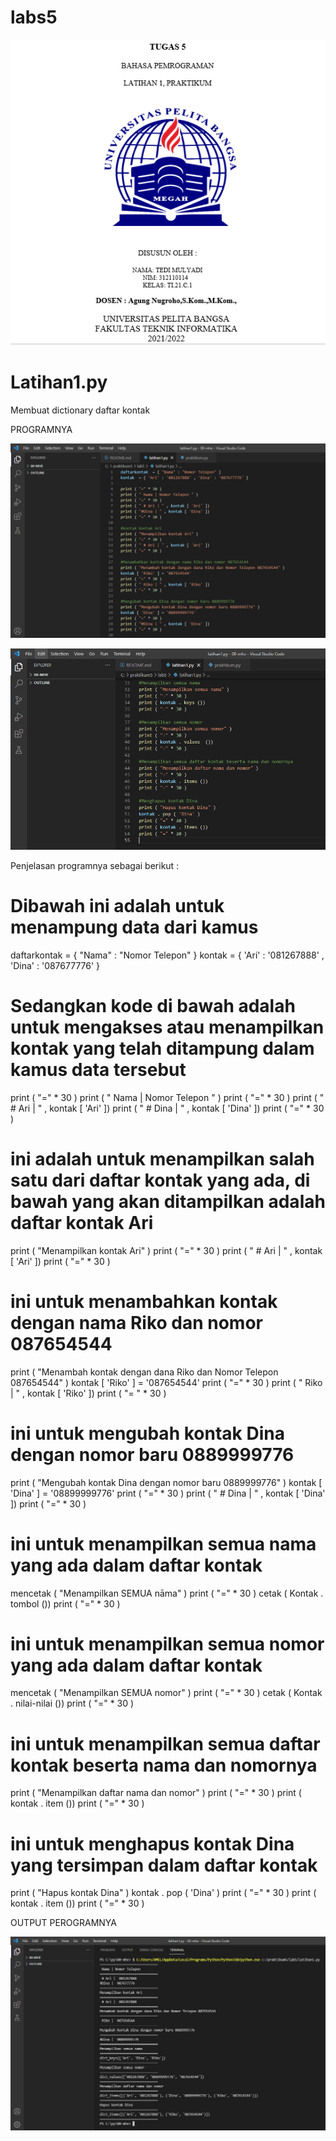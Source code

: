 # labs5

![gambar](ss/8.png)

# Latihan1.py

Membuat dictionary daftar kontak

PROGRAMNYA

![gambar](ss/1.png)

![gambar](ss/2.png)

Penjelasan programnya sebagai berikut :

# Dibawah ini adalah untuk menampung data dari kamus
daftarkontak = { "Nama" : "Nomor Telepon" } kontak = { 'Ari' : '081267888' , 'Dina' : '087677776' }

# Sedangkan kode di bawah adalah untuk mengakses atau menampilkan kontak yang telah ditampung dalam kamus data tersebut
print ( "=" * 30 ) print ( " Nama | Nomor Telepon " ) print ( "=" * 30 ) print ( " # Ari | " , kontak [ 'Ari' ]) print ( " # Dina | " , kontak [ 'Dina' ]) print ( "=" * 30 )

# ini adalah untuk menampilkan salah satu dari daftar kontak yang ada, di bawah yang akan ditampilkan adalah daftar kontak Ari
print ( "Menampilkan kontak Ari" ) print ( "=" * 30 ) print ( " # Ari | " , kontak [ 'Ari' ]) print ( "=" * 30 )

# ini untuk menambahkan kontak dengan nama Riko dan nomor 087654544
print ( "Menambah kontak dengan dana Riko dan Nomor Telepon 087654544" ) kontak [ 'Riko' ] = '087654544' print ( "=" * 30 ) print ( " Riko | " , kontak [ 'Riko' ]) print ( "= " * 30 )

# ini untuk mengubah kontak Dina dengan nomor baru 0889999776
print ( "Mengubah kontak Dina dengan nomor baru 0889999776" ) kontak [ 'Dina' ] = '08899999776' print ( "=" * 30 ) print ( " # Dina | " , kontak [ 'Dina' ]) print ( "=" * 30 )

# ini untuk menampilkan semua nama yang ada dalam daftar kontak
mencetak ( "Menampilkan SEMUA nāma" ) print ( "=" * 30 ) cetak ( Kontak . tombol ()) print ( "=" * 30 )

# ini untuk menampilkan semua nomor yang ada dalam daftar kontak
mencetak ( "Menampilkan SEMUA nomor" ) print ( "=" * 30 ) cetak ( Kontak . nilai-nilai ()) print ( "=" * 30 )
# ini untuk menampilkan semua daftar kontak beserta nama dan nomornya
print ( "Menampilkan daftar nama dan nomor" ) print ( "=" * 30 ) print ( kontak . item ()) print ( "=" * 30 )
# ini untuk menghapus kontak Dina yang tersimpan dalam daftar kontak
print ( "Hapus kontak Dina" ) kontak . pop ( 'Dina' ) print ( "=" * 30 ) print ( kontak . item ()) print ( "=" * 30 )

OUTPUT PEROGRAMNYA

![gambar](ss/3.png)

